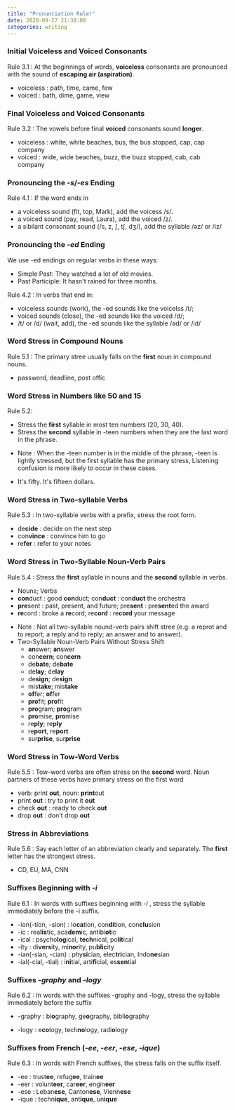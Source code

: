 ```yaml
---
title: "Pronunciation Rule!"
date: 2020-09-27 21:30:00
categories: writing
---
```



### Initial Voiceless and Voiced Consonants
Rule 3.1 : At the beginnings of words, **voiceless** consonants are pronounced with the sound of **escaping air (aspiration)**.
- voiceless : path, time, came, few
- voiced : bath, dime, game, view

### Final Voiceless and Voiced Consonants
Rule 3.2 :  The vowels before final **voiced** consonants sound **longer**.
- voiceless : white, white beaches, bus, the bus stopped, cap, cap company
- voiced : wide, wide beaches, buzz, the buzz stopped, cab, cab company

### Pronouncing the -_s_/-_es_ Ending
Rule 4.1 : If the word ends in 
  - a voiceless sound (fit, top, Mark), add the voicess /s/.
  - a voiced sound (pay, read, Laura), add the voiced /z/.
  - a sibilant consonant sound (/s, z, ʃ, tʃ, dʒ/), add the syllable /ǝz/ or /iz/

### Pronouncing the -_ed_ Ending
We use -ed endings on regular verbs in these ways:
- Simple Past: They watched a lot of old movies.
- Past Participle: It hasn't rained for three months.

Rule 4.2 : In verbs that end in:
- voiceless sounds (work), the -ed sounds like the voicelss /t/;
- voiced sounds (close), the -ed sounds like the voiced /d/;
- /t/ or /d/ (wait, add), the -ed sounds like the syllable /ǝd/ or /id/

### Word Stress in Compound Nouns
Rule 5.1 : The primary stree usually falls on the **first** noun in compound nouns.
- password, deadline, post offic

### Word Stress in Numbers like 50 and 15
Rule 5.2: 
- Stress the **first** syllable in most ten numbers (20, 30, 40).
- Stress the **second** syllable in -teen numbers when they are the last word in the phrase.
* Note : When the -teen number is in the middle of the phrase, -teen is lightly stressed, but the first syllable has the primary stress, Listening confusion is more likely to occur in these cases.
- It's fifty. It's fifteen dollars. 

### Word Stress in Two-syllable Verbs
Rule 5.3 : In two-syllable verbs with a prefix, stress the root form.
- de**cide** : decide on the next step
- con**vince** : convince him to go
- re**fer** : refer to your notes

### Word Stress in Two-Syllable Noun-Verb Pairs
Rule 5.4 : Stress the **first** syllable in nouns and the **second** syllable in verbs.
- Nouns; Verbs
- **con**duct : good **con**duct;           con**duct** : con**duct** the orchestra
- **pre**sent : past, present, and future;  pre**sent** : pre**sent**ed the award
- **re**cord : broke a **re**cord;          re**cord** : re**cord** your message
* Note : Not all two-syllable nound-verb pairs shift stree (e.g. a reprot and to report; a reply and to reply; an answer and to answer).
* Two-Syllable Noun-Verb Pairs Without Stress Shift
  - **an**swer;  **an**swer
  - con**cern**; con**cern**
  - de**bate**; de**bate**
  - de**lay**; de**lay**
  - de**sign**; de**sign**
  - mis**take**; mis**take**
  - **of**fer; **of**fer
  - **pro**fit; **pro**fit
  - **pro**gram; **pro**gram
  - **pro**mise; **pro**mise
  - re**ply**; re**ply**
  - re**port**, re**port**
  - sur**prise**, sur**prise**
  
### Word Stress in Tow-Word Verbs
Rule 5.5 : Tow-word verbs are often stress on the **second** word. Noun partners of these verbs have primary stress on the first word
* verb: print **out**, noun: **print**out
* print **out** : try to print it **out**
* check **out** : ready to check **out**
* drop **out** : don't drop **out**

### Stress in Abbreviations
Rule 5.6 : Say each letter of an abbreviation clearly and separately. The **first** letter has the strongest stress.
* CD, EU, MA, CNN

### Suffixes Beginning with -_i_
Rule 6.1 : In words with suffixes beginning with -_i_ , stress the syllable immediately before the -i suffix.
* -ion(-tion, -sion) : lo**ca**tion, con**di**tion, con**clu**sion
* -ic : rea**lis**tic, aca**dem**ic, antibi**ot**ic
* -ical : psycho**log**ical, **tech**nical, po**lit**ical
* -ity : di**vers**ity, mi**nor**ity, pu**blic**ity
* -ian(-sian, -cian) : phy**si**cian, elec**tri**cian, Indo**ne**sian
* -ial(-cial, -tial) : i**ni**tial, arti**fi**cial, es**sen**tial

### Suffixes -_graphy_ and -_logy_
Rule 6.2 : In words with the suffixes -graphy and -logy, stress the syllable immediately before the suffix
* -graphy : bi**o**graphy, ge**o**graphy, bibli**o**graphy
- -logy : e**co**logy, tech**no**logy, radi**o**logy

### Suffixes from French (-_ee_, -_eer_, -_ese_, -_ique_)
Rule 6.3 : In words with French suffixes, the stress falls on the suffix itself.
* -ee : trust**ee**, refug**ee**, train**ee**
* -eer : volunt**eer**, car**eer**, engin**eer**
* -ese : Leban**ese**, Canton**ese**, Vienn**ese**
* -ique : techn**ique**, ant**ique**, un**ique**
